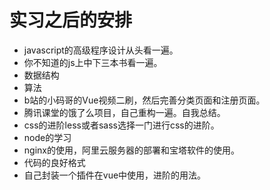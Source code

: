 # 实习之后的安排

* javascript的高级程序设计从头看一遍。
* 你不知道的js上中下三本书看一遍。
* 数据结构
* 算法
* b站的小码哥的Vue视频二刷，然后完善分类页面和注册页面。
* 腾讯课堂的饿了么项目，自己重构一遍。自我总结。
* css的进阶less或者sass选择一门进行css的进阶。
* node的学习
* nginx的使用，阿里云服务器的部署和宝塔软件的使用。
* 代码的良好格式
* 自己封装一个插件在vue中使用，进阶的用法。